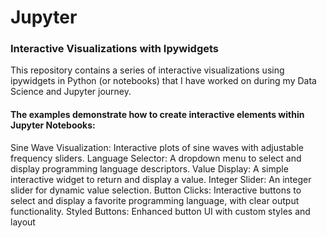 # Jupyter



### Interactive Visualizations with Ipywidgets
This repository contains a series of interactive visualizations using ipywidgets in Python (or notebooks) that I have worked on during my Data Science and Jupyter journey.

#### The examples demonstrate how to create interactive elements within Jupyter Notebooks:

Sine Wave Visualization: Interactive plots of sine waves with adjustable frequency sliders.
Language Selector: A dropdown menu to select and display programming language descriptors.
Value Display: A simple interactive widget to return and display a value.
Integer Slider: An integer slider for dynamic value selection.
Button Clicks: Interactive buttons to select and display a favorite programming language, with clear output functionality.
Styled Buttons: Enhanced button UI with custom styles and layout
